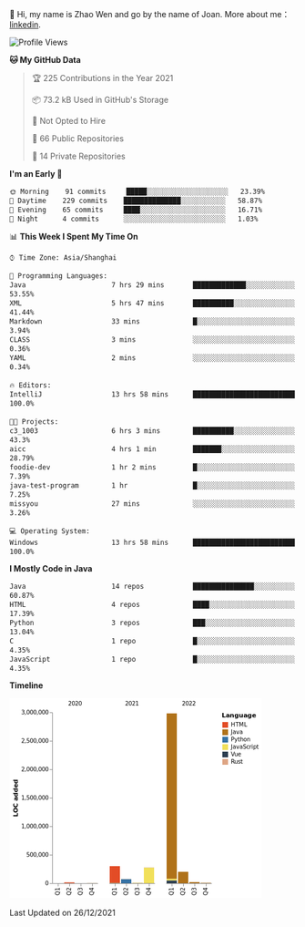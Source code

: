 :wave: Hi, my name is Zhao Wen and go by the name of Joan.
More about me： [linkedin](https://www.linkedin.com/in/itwzhao/).





<!--START_SECTION:waka-->
![Profile Views](http://img.shields.io/badge/Profile%20Views-4-blue)

**🐱 My GitHub Data** 

> 🏆 225 Contributions in the Year 2021
 > 
> 📦 73.2 kB Used in GitHub's Storage 
 > 
> 🚫 Not Opted to Hire
 > 
> 📜 66 Public Repositories 
 > 
> 🔑 14 Private Repositories  
 > 
**I'm an Early 🐤** 

```text
🌞 Morning    91 commits     █████░░░░░░░░░░░░░░░░░░░░   23.39% 
🌆 Daytime    229 commits    ██████████████░░░░░░░░░░░   58.87% 
🌃 Evening    65 commits     ████░░░░░░░░░░░░░░░░░░░░░   16.71% 
🌙 Night      4 commits      ░░░░░░░░░░░░░░░░░░░░░░░░░   1.03%

```


📊 **This Week I Spent My Time On** 

```text
⌚︎ Time Zone: Asia/Shanghai

💬 Programming Languages: 
Java                     7 hrs 29 mins       █████████████░░░░░░░░░░░░   53.55% 
XML                      5 hrs 47 mins       ██████████░░░░░░░░░░░░░░░   41.44% 
Markdown                 33 mins             █░░░░░░░░░░░░░░░░░░░░░░░░   3.94% 
CLASS                    3 mins              ░░░░░░░░░░░░░░░░░░░░░░░░░   0.36% 
YAML                     2 mins              ░░░░░░░░░░░░░░░░░░░░░░░░░   0.34%

🔥 Editors: 
IntelliJ                 13 hrs 58 mins      █████████████████████████   100.0%

🐱‍💻 Projects: 
c3_1003                  6 hrs 3 mins        ██████████░░░░░░░░░░░░░░░   43.3% 
aicc                     4 hrs 1 min         ███████░░░░░░░░░░░░░░░░░░   28.79% 
foodie-dev               1 hr 2 mins         █░░░░░░░░░░░░░░░░░░░░░░░░   7.39% 
java-test-program        1 hr                █░░░░░░░░░░░░░░░░░░░░░░░░   7.25% 
missyou                  27 mins             ░░░░░░░░░░░░░░░░░░░░░░░░░   3.26%

💻 Operating System: 
Windows                  13 hrs 58 mins      █████████████████████████   100.0%

```

**I Mostly Code in Java** 

```text
Java                     14 repos            ███████████████░░░░░░░░░░   60.87% 
HTML                     4 repos             ████░░░░░░░░░░░░░░░░░░░░░   17.39% 
Python                   3 repos             ███░░░░░░░░░░░░░░░░░░░░░░   13.04% 
C                        1 repo              █░░░░░░░░░░░░░░░░░░░░░░░░   4.35% 
JavaScript               1 repo              █░░░░░░░░░░░░░░░░░░░░░░░░   4.35%

```


**Timeline**

![Chart not found](https://raw.githubusercontent.com/ybqdren/ybqdren/main/charts/bar_graph.png) 


 Last Updated on 26/12/2021
<!--END_SECTION:waka-->

